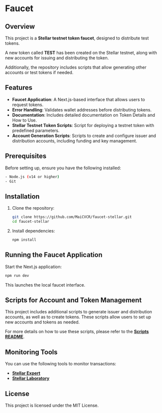 # Faucet

## Overview  

This project is a **Stellar testnet token faucet**, designed to distribute test tokens.  

A new token called **TEST** has been created on the Stellar testnet, along with new accounts for issuing and distributing the token.  

Additionally, the repository includes scripts that allow generating other accounts or test tokens if needed.  


## Features

- **Faucet Application**: A Next.js-based interface that allows users to request tokens.
- **Error Handling**: Validates wallet addresses before distributing tokens.
- **Documentation**: Includes detailed documentation on Token Details and How to Use.
- **Stellar Testnet Token Scripts**: Script for deploying a testnet token with predefined parameters.
- **Account Generation Scripts**: Scripts to create and configure issuer and distribution accounts, including funding and key management.

## Prerequisites

Before setting up, ensure you have the following installed:

```bash
- Node.js (v14 or higher)
- Git
```

## Installation

1. Clone the repository:
   ```bash
   git clone https://github.com/MaiCVCR/faucet-stellar.git
   cd faucet-stellar
   ```
2. Install dependencies:
   ```bash
   npm install
   ```

## Running the Faucet Application

Start the Next.js application:
```bash
npm run dev
```
This launches the local faucet interface.

## Scripts for Account and Token Management

This project includes additional scripts to generate issuer and distribution accounts, as well as to create tokens. These scripts allow users to set up new accounts and tokens as needed. 

For more details on how to use these scripts, please refer to the **[Scripts README](scripts/stellar/README.md)**.

## Monitoring Tools

You can use the following tools to monitor transactions:
- **[Stellar Expert](https://stellar.expert)**
- **[Stellar Laboratory](https://laboratory.stellar.org)**

## License

This project is licensed under the MIT License.